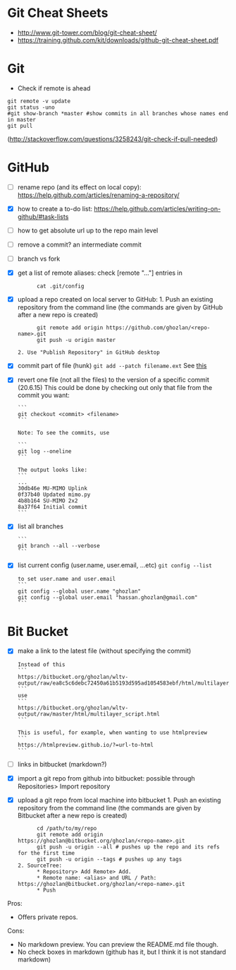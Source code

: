 # Git Cheat Sheets

* http://www.git-tower.com/blog/git-cheat-sheet/
* https://training.github.com/kit/downloads/github-git-cheat-sheet.pdf

# Git

* Check if remote is ahead
```
git remote -v update
git status -uno
#git show-branch *master #show commits in all branches whose names end in master
git pull
```
(http://stackoverflow.com/questions/3258243/git-check-if-pull-needed)

# GitHub
- [ ] rename repo (and its effect on local copy): https://help.github.com/articles/renaming-a-repository/
- [x] how to create a to-do list: https://help.github.com/articles/writing-on-github/#task-lists
- [ ] how to get absolute url up to the repo main level
- [ ] remove a commit? an intermediate commit
- [ ] branch vs fork
- [x] get a list of remote aliases: check [remote "..."] entries in
      
           
            cat .git/config
           
- [x] upload a repo created on local server to GitHub:
      1. Push an existing repository from the command line (the commands are given by GitHub after a new repo is created)

            git remote add origin https://github.com/ghozlan/<repo-name>.git
            git push -u origin master
                  
      2. Use "Publish Repository" in GitHub desktop
 
- [x] commit part of file (hunk)
      ```
      git add --patch filename.ext
      ```
      See [this](http://stackoverflow.com/questions/1085162/commit-only-part-of-a-file-in-git)
      
- [x] revert one file (not all the files) to the version of a specific commit (20.6.15)
      This could be done by checking out only that file from the commit you want:
      
      ```
      git checkout <commit> <filename>
      ```
      
      Note: To see the commits, use
      
      ```
      git log --oneline
      ```

      The output looks like:
      ```
      ...
      30db46e MU-MIMO Uplink
      0f37b40 Updated mimo.py
      4b8b164 SU-MIMO 2x2
      8a37f64 Initial commit
      ```
- [x] list all branches

      ```
      git branch --all --verbose
      ```
- [x] list current config (user.name, user.email, ...etc)
      ```
      git config --list
      ```
      
      to set user.name and user.email
      ```
      git config --global user.name "ghozlan"
      git config --global user.email "hassan.ghozlan@gmail.com"
      ```

# Bit Bucket
- [x] make a link to the latest file (without specifying the commit)
      
      Instead of this
      ```
      https://bitbucket.org/ghozlan/wltv-output/raw/ea8c5c6debc72450a61b5193d595ad1054583ebf/html/multilayer_script.html
      ```
      use
      ```
      https://bitbucket.org/ghozlan/wltv-output/raw/master/html/multilayer_script.html
      ```
      
      This is useful, for example, when wanting to use htmlpreview
      ```
      https://htmlpreview.github.io/?=url-to-html
      ```
 
- [ ] links in bitbucket (markdown?)
- [x] import a git repo from github into bitbucket: possible through Repositories> Import repository
- [x] upload a git repo from local machine into bitbucket
      1.  Push an existing repository from the command line (the commands are given by Bitbucket after a new repo is created)
            
            cd /path/to/my/repo
            git remote add origin https://ghozlan@bitbucket.org/ghozlan/<repo-name>.git
            git push -u origin --all # pushes up the repo and its refs for the first time
            git push -u origin --tags # pushes up any tags
      2. SourceTree: 
            * Repository> Add Remote> Add. 
            * Remote name: <alias> and URL / Path: https://ghozlan@bitbucket.org/ghozlan/<repo-name>.git
            * Push

Pros:
* Offers private repos.

Cons:
* No markdown preview. You can preview the README.md file though.
* No check boxes in markdown (github has it, but I think it is not standard markdown)
